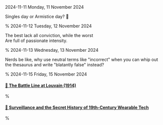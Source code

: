 2024-11-11 Monday, 11 November 2024

Singles day or Armistice day? 🤷

%
2024-11-12 Tuesday, 12 November 2024

The best lack all conviction, while the worst   
Are full of passionate intensity.

%
2024-11-13 Wednesday, 13 November 2024

Nerds be like, why use neutral terms like "incorrect" when you can whip out the thesaurus and write "blatantly false" instead? 

%
2024-11-15 Friday, 15 November 2024

#### [🔗 The Battle Line at Louvain (1914)](https://www.privatdozent.co/p/the-battle-line-at-louvain-1914)

%

#### [🔗 Surveillance and the Secret History of 19th-Century Wearable Tech](https://thereader.mitpress.mit.edu/surveillance-and-the-secret-history-of-19th-century-wearable-tech/)

%
